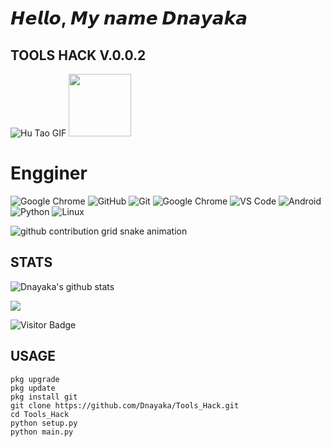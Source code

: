 # 𝙃𝙚𝙡𝙡𝙤, 𝙈𝙮 𝙣𝙖𝙢𝙚 𝘿𝙣𝙖𝙮𝙖𝙠𝙖
## TOOLS HACK V.0.0.2
![Hu Tao GIF](https://media.tenor.com/images/60a43af8f996a83fabd88bf435eb4876/tenor.gif)
<img src="https://user-images.githubusercontent.com/74038190/212257465-7ce8d493-cac5-494e-982a-5a9deb852c4b.gif" width="100">
# Engginer
![Google Chrome](https://img.shields.io/badge/Chrome-black?style=flat-square&logo=google-chrome)
![GitHub](https://img.shields.io/badge/-GitHub-181717?style=flat-square&logo=github)
![Git](https://img.shields.io/badge/-Git-black?style=flat-square&logo=git)
![Google Chrome](https://img.shields.io/badge/Chrome-black?style=flat-square&logo=google-chrome)
![VS Code](https://img.shields.io/badge/-VS%20Code-007ACC?style=flat-square&logo=visual-studio-code)
![Android](https://img.shields.io/badge/Android-05150C?style=flat-square&logo=android)
![Python](https://img.shields.io/badge/-Python-black?style=flat-square&logo=Python)
![Linux](https://img.shields.io/badge/Linux-black?style=flat-square&logo=linux)

<picture>
  <source
    media="(prefers-color-scheme: dark)"
    srcset="https://raw.githubusercontent.com/platane/snk/output/github-contribution-grid-snake-dark.svg"
  />
  <source
    media="(prefers-color-scheme: light)"
    srcset="https://raw.githubusercontent.com/platane/snk/output/github-contribution-grid-snake.svg"
  />
  <img
    alt="github contribution grid snake animation"
    src="github-user-contribution.svg"
  />
</picture>


## STATS
![Dnayaka's github stats](https://github-readme-stats.vercel.app/api?username=Dnayaka&show_icons=true&theme=dracula)

<img src="https://github-readme-stats.vercel.app/api/top-langs/?username=Dnayaka&layout=compact&count_private=true&theme=gruvbox" />

![Visitor Badge](https://visitor-badge.laobi.icu/badge?page_id=Dnayaka.Dnayaka)

## USAGE
```
pkg upgrade
pkg update
pkg install git
git clone https://github.com/Dnayaka/Tools_Hack.git
cd Tools_Hack
python setup.py
python main.py

```
